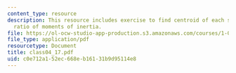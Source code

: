 ```yaml
---
content_type: resource
description: This resource includes exercise to find centroid of each section, and
  ratio of moments of inertia.
file: https://ol-ocw-studio-app-production.s3.amazonaws.com/courses/1-050-solid-mechanics-fall-2004/c0e712a152ec668eb16131b9d95114e8_class04_17.pdf
file_type: application/pdf
resourcetype: Document
title: class04_17.pdf
uid: c0e712a1-52ec-668e-b161-31b9d95114e8
---
```

